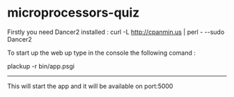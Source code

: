 # microprocessors-quiz

Firstly you need Dancer2 installed : curl -L http://cpanmin.us | perl - --sudo Dancer2

To start up the web up type in the console the following comand : 

plackup -r bin/app.psgi

------------------------

This will start the app and it will be available on port:5000

